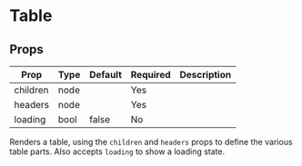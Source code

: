 Table
=====


Props
-----

Prop                  | Type     | Default                   | Required | Description
--------------------- | -------- | ------------------------- | -------- | -----------
children|node||Yes|
headers|node||Yes|
loading|bool|false|No|

Renders a table, using the `children` and `headers` props to define the various table parts. Also accepts `loading` to show a loading state.
